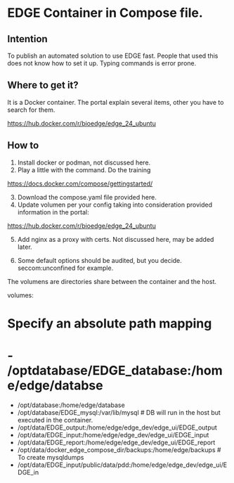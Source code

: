# EDGE Container in Compose file.

## Intention

 To publish an automated solution to use EDGE fast. People that used this does not know how to set it up.
 Typing commands is error prone.


## Where to get it?
It is a Docker container. The portal explain several items, other you have to search for them.

https://hub.docker.com/r/bioedge/edge_24_ubuntu


## How to

1. Install docker or podman, not discussed here.
2. Play a little with the command. Do the training

https://docs.docker.com/compose/gettingstarted/

3. Download the compose.yaml file provided here.
4. Update volumen per your config taking into consideration provided information in the portal:

https://hub.docker.com/r/bioedge/edge_24_ubuntu

5. Add nginx as a proxy with certs.
Not  discussed here, may be added later.

6. Some default options should be audited, but you decide.
seccom:unconfined for example.


The volumens are directories share between the container and the host.

volumes:
  # Specify an absolute path mapping
  # - /optdatabase/EDGE_database:/home/edge/databse
  - /opt/database:/home/edge/database
  - /opt/database/EDGE_mysql:/var/lib/mysql  # DB will run in the host but executed in the container.
  - /opt/data/EDGE_output:/home/edge/edge_dev/edge_ui/EDGE_output
  - /opt/data/EDGE_input:/home/edge/edge_dev/edge_ui/EDGE_input
  - /opt/data/EDGE_report:/home/edge/edge_dev/edge_ui/EDGE_report
  - /opt/data/docker_edge_compose_dir/backups:/home/edge/backups  # To create mysqldumps
  - /opt/data/EDGE_input/public/data/pdd:/home/edge/edge_dev/edge_ui/EDGE_in
